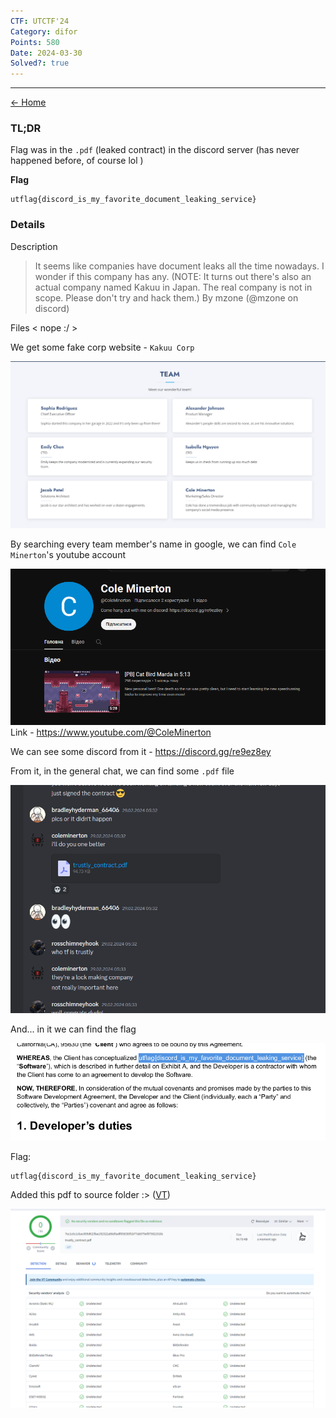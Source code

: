 ```yaml
---
CTF: UTCTF'24
Category: difor
Points: 580
Date: 2024-03-30
Solved?: true
---
```

----
[<- Home](../../)
### TL;DR

Flag was in the `.pdf` (leaked contract) in the discord server (has never happened before, of course lol )

**Flag**

```
utflag{discord_is_my_favorite_document_leaking_service}
```

### Details

Description

> It seems like companies have document leaks all the time nowadays. I wonder if this company has any.
> (NOTE: It turns out there's also an actual company named Kakuu in Japan. The real company is not in scope. Please don't try and hack them.)
> By mzone (@mzone on discord)
>

Files
< nope :/ >

We get some fake corp website - `Kakuu Corp`

![](assets/Pasted%20image%2020240330201433.png)

By searching every team member's name in google, we can find `Cole Minerton`'s youtube account

![](assets/Pasted%20image%2020240330200601.png)
Link - https://www.youtube.com/@ColeMinerton

We can see some discord from it  - https://discord.gg/re9ez8ey

From it, in the general chat, we can find some `.pdf` file

![](assets/Pasted%20image%2020240330200849.png)

And... in it we can find the flag

![](assets/Pasted%20image%2020240330201245.png)

Flag:
```
utflag{discord_is_my_favorite_document_leaking_service}
```


Added this pdf to source folder :> ([VT](https://www.virustotal.com/gui/file/7ec1c6c1cbac009d623fae192322a86d9adf058330f1b77ab979ef973021918c))

![](assets/Pasted%20image%2020240330201710.png)
